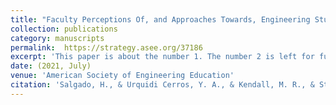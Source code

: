 ```yaml
---
title: "Faculty Perceptions Of, and Approaches Towards, Engineering Student Motivation at Hispanic-serving Institution"
collection: publications
category: manuscripts
permalink:  https://strategy.asee.org/37186
excerpt: 'This paper is about the number 1. The number 2 is left for future work.'
date: (2021, July)
venue: 'American Society of Engineering Education'
citation: 'Salgado, H., & Urquidi Cerros, Y. A., & Kendall, M. R., & Strong, A. C. (2021, July), Faculty Perceptions Of, and Approaches Towards, Engineering Student Motivation at Hispanic-serving Institutions Paper presented at 2021 ASEE Virtual Annual Conference Content Access, Virtual Conference. https://strategy.asee.org/37186'
---
```




